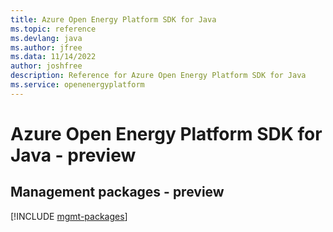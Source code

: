```yaml
---
title: Azure Open Energy Platform SDK for Java
ms.topic: reference
ms.devlang: java
ms.author: jfree
ms.data: 11/14/2022
author: joshfree
description: Reference for Azure Open Energy Platform SDK for Java
ms.service: openenergyplatform
---
```

# Azure Open Energy Platform SDK for Java - preview

## Management packages - preview
[!INCLUDE [mgmt-packages](open-energy-platform-mgmt-index.md)]